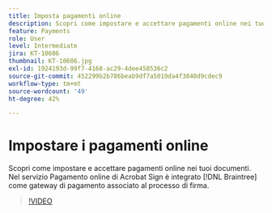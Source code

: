 ```yaml
---
title: Imposta pagamenti online
description: Scopri come impostare e accettare pagamenti online nei tuoi documenti
feature: Payments
role: User
level: Intermediate
jira: KT-10606
thumbnail: KT-10606.jpg
exl-id: 1924193d-99f7-4168-ac29-4dee458536c2
source-git-commit: 452299b2b786beab9df7a5019da4f3840d9cdec9
workflow-type: tm+mt
source-wordcount: '49'
ht-degree: 42%

---
```


# Impostare i pagamenti online

Scopri come impostare e accettare pagamenti online nei tuoi documenti. Nel servizio Pagamento online di Acrobat Sign è integrato [!DNL Braintree] come gateway di pagamento associato al processo di firma.

>[!VIDEO](https://video.tv.adobe.com/v/345753?quality=12&learn=on&hidetitle=true)
